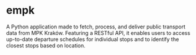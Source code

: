 # empk
A Python application made to fetch, process, and deliver public transport data from MPK Kraków. Featuring a RESTful API, it enables users to access up-to-date departure schedules for individual stops and to identify the closest stops based on location.
